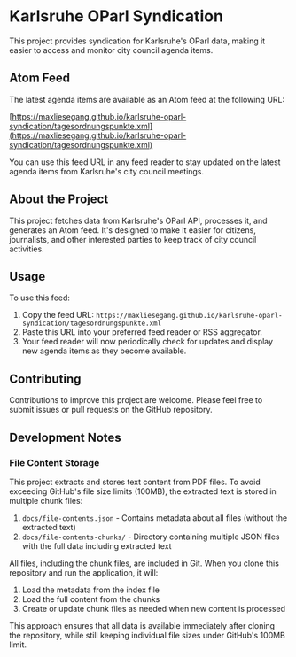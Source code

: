 # Karlsruhe OParl Syndication

This project provides syndication for Karlsruhe's OParl data, making it easier to access and monitor city council agenda items.

## Atom Feed

The latest agenda items are available as an Atom feed at the following URL:

[https://maxliesegang.github.io/karlsruhe-oparl-syndication/tagesordnungspunkte.xml](https://maxliesegang.github.io/karlsruhe-oparl-syndication/tagesordnungspunkte.xml)

You can use this feed URL in any feed reader to stay updated on the latest agenda items from Karlsruhe's city council meetings.

## About the Project

This project fetches data from Karlsruhe's OParl API, processes it, and generates an Atom feed. It's designed to make it easier for citizens, journalists, and other interested parties to keep track of city council activities.

## Usage

To use this feed:

1. Copy the feed URL: `https://maxliesegang.github.io/karlsruhe-oparl-syndication/tagesordnungspunkte.xml`
2. Paste this URL into your preferred feed reader or RSS aggregator.
3. Your feed reader will now periodically check for updates and display new agenda items as they become available.

## Contributing

Contributions to improve this project are welcome. Please feel free to submit issues or pull requests on the GitHub repository.

## Development Notes

### File Content Storage

This project extracts and stores text content from PDF files. To avoid exceeding GitHub's file size limits (100MB), the extracted text is stored in multiple chunk files:

1. `docs/file-contents.json` - Contains metadata about all files (without the extracted text)
2. `docs/file-contents-chunks/` - Directory containing multiple JSON files with the full data including extracted text

All files, including the chunk files, are included in Git. When you clone this repository and run the application, it will:

1. Load the metadata from the index file
2. Load the full content from the chunks
3. Create or update chunk files as needed when new content is processed

This approach ensures that all data is available immediately after cloning the repository, while still keeping individual file sizes under GitHub's 100MB limit.
